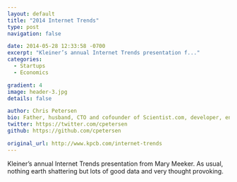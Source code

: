 ```yaml
---
layout: default
title: "2014 Internet Trends"
type: post
navigation: false

date: 2014-05-28 12:33:58 -0700
excerpt: "Kleiner’s annual Internet Trends presentation f..."
categories:
  - Startups
  - Economics

gradient: 4
image: header-3.jpg
details: false

author: Chris Petersen
bio: Father, husband, CTO and cofounder of Scientist.com, developer, entrepreneur and technologist.
twitter: https://twitter.com/cpetersen
github: https://github.com/cpetersen

original_url: http://www.kpcb.com/internet-trends
---
```



Kleiner’s annual Internet Trends presentation from Mary Meeker. As usual, nothing earth shattering but lots of good data and very thought provoking.


